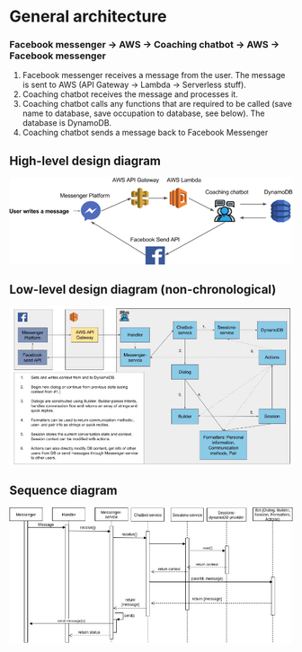 # General architecture

### Facebook messenger -> AWS -> Coaching chatbot -> AWS -> Facebook messenger

1. Facebook messenger receives a message from the user. The message is sent to AWS (API Gateway -> Lambda -> Serverless stuff).
2. Coaching chatbot receives the message and processes it.
3. Coaching chatbot calls any functions that are required to be called (save name to database, save occupation to database, see below). The database is DynamoDB.
4. Coaching chatbot sends a message back to Facebook Messenger

## High-level design diagram
<p align="center"><img src="/img/chatbot_architecture.png" alt="High-level design diagram"/></p>

## Low-level design diagram (non-chronological)
<p align="center"><img src="/img/low_level_diagram.jpg" alt="Low-level design diagram"/></p>

## Sequence diagram
<p align="center"><img src="/img/sequence_diagram.jpg" alt="Sequence diagram"/></p>

